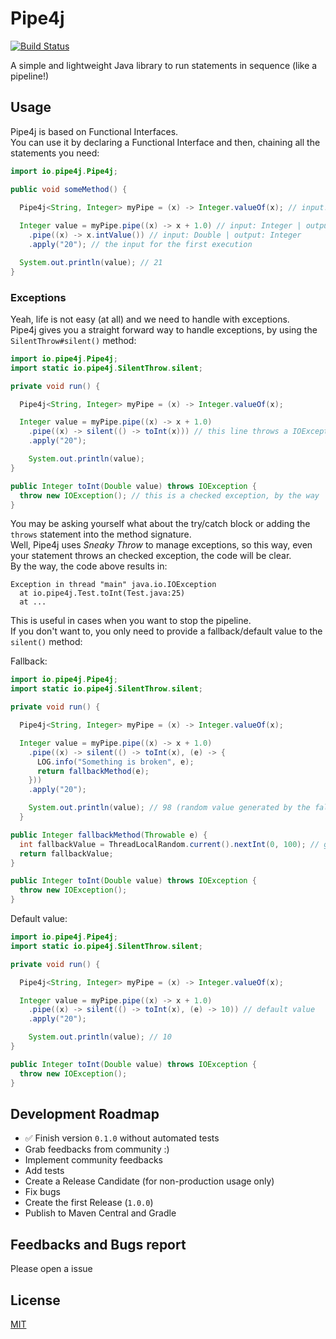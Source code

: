 # Pipe4j

[![Build Status](https://travis-ci.org/igventurelli/pipe4j.svg?branch=master)](https://travis-ci.org/igventurelli/pipe4j)

A simple and lightweight Java library to run statements in sequence (like a pipeline!)


## Usage

Pipe4j is based on Functional Interfaces.  
You can use it by declaring a Functional Interface and then, chaining all the statements you need:

```java
import io.pipe4j.Pipe4j;

public void someMethod() {

  Pipe4j<String, Integer> myPipe = (x) -> Integer.valueOf(x); // input: String | output: Integer
  
  Integer value = myPipe.pipe((x) -> x + 1.0) // input: Integer | output: Double
    .pipe((x) -> x.intValue()) // input: Double | output: Integer
    .apply("20"); // the input for the first execution

  System.out.println(value); // 21
}
```

### Exceptions

Yeah, life is not easy (at all) and we need to handle with exceptions.  
Pipe4j gives you a straight forward way to handle exceptions, by using the `SilentThrow#silent()` method:


```java
import io.pipe4j.Pipe4j;
import static io.pipe4j.SilentThrow.silent;

private void run() {

  Pipe4j<String, Integer> myPipe = (x) -> Integer.valueOf(x);

  Integer value = myPipe.pipe((x) -> x + 1.0)
    .pipe((x) -> silent(() -> toInt(x))) // this line throws a IOException
    .apply("20");

    System.out.println(value);
}

public Integer toInt(Double value) throws IOException {
  throw new IOException(); // this is a checked exception, by the way
}
```

You may be asking yourself what about the try/catch block or adding the `throws` statement into the method signature.  
Well, Pipe4j uses _Sneaky Throw_ to manage exceptions, so this way, even your statement throws an checked exception, the code will be clear.  
By the way, the code above results in:

```shell
Exception in thread "main" java.io.IOException
  at io.pipe4j.Test.toInt(Test.java:25)
  at ...

```

This is useful in cases when you want to stop the pipeline.  
If you don't want to, you only need to provide a fallback/default value to the `silent()` method:


Fallback:
```java
import io.pipe4j.Pipe4j;
import static io.pipe4j.SilentThrow.silent;

private void run() {

  Pipe4j<String, Integer> myPipe = (x) -> Integer.valueOf(x);

  Integer value = myPipe.pipe((x) -> x + 1.0)
    .pipe((x) -> silent(() -> toInt(x), (e) -> {
      LOG.info("Something is broken", e);
      return fallbackMethod(e);
    }))
    .apply("20");

    System.out.println(value); // 98 (random value generated by the fallbackMethod())
  }

public Integer fallbackMethod(Throwable e) {
  int fallbackValue = ThreadLocalRandom.current().nextInt(0, 100); // generates a random int
  return fallbackValue;
}

public Integer toInt(Double value) throws IOException {
  throw new IOException();
}
```

Default value:

```java
import io.pipe4j.Pipe4j;
import static io.pipe4j.SilentThrow.silent;

private void run() {

  Pipe4j<String, Integer> myPipe = (x) -> Integer.valueOf(x);

  Integer value = myPipe.pipe((x) -> x + 1.0)
    .pipe((x) -> silent(() -> toInt(x), (e) -> 10)) // default value
    .apply("20");

    System.out.println(value); // 10
}

public Integer toInt(Double value) throws IOException {
  throw new IOException();
}
```


## Development Roadmap
- ✅ Finish version `0.1.0` without automated tests
- Grab feedbacks from community :)
- Implement community feedbacks
- Add tests
- Create a Release Candidate (for non-production usage only)
- Fix bugs
- Create the first Release (`1.0.0`)
- Publish to Maven Central and Gradle

## Feedbacks and Bugs report
Please open a issue

## License
[MIT](https://github.com/igventurelli/pipe4j/blob/master/LICENSE.md)

